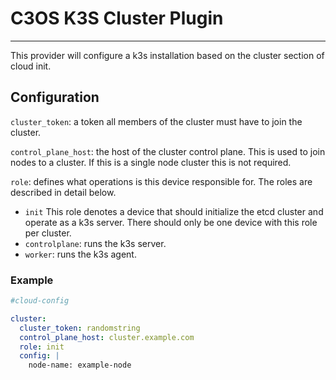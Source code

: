 # C3OS K3S Cluster Plugin

---

This provider will configure a k3s installation based on the cluster section of cloud init.

## Configuration

`cluster_token`: a token all members of the cluster must have to join the cluster.

`control_plane_host`: the host of the cluster control plane.  This is used to join nodes to a cluster.  If this is a single node cluster this is not required.

`role`: defines what operations is this device responsible for. The roles are described in detail below.
- `init` This role denotes a device that should initialize the etcd cluster and operate as a k3s server.  There should only be one device with this role per cluster.
- `controlplane`: runs the k3s server.
- `worker`: runs the k3s agent.

### Example
```yaml
#cloud-config

cluster:
  cluster_token: randomstring
  control_plane_host: cluster.example.com
  role: init
  config: |
    node-name: example-node
```